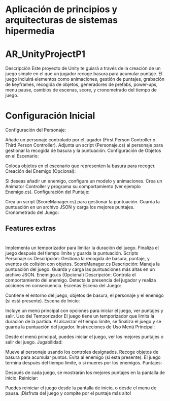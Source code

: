 # Aplicación de principios y arquitecturas de sistemas hipermedia
# AR_UnityProjectP1
Descripción
Este proyecto de Unity te guiará a través de la creación de un juego simple en el que un jugador recoge basura para acumular puntaje. El juego incluirá elementos como animaciones, gestión de puntajes, grabación de keyframes, recogida de objetos, generadores de prefabs, power-ups, menu pause, cambios de escenas, score, y cronometrado del tiempo de juego.

# Configuración Inicial
Configuración del Personaje:

Añade un personaje controlado por el jugador (First Person Controller o Third Person Controller).
Adjunta un script (Personaje.cs) al personaje para gestionar la recogida de basura y la puntuación.
Configuración de Objetos en el Escenario:

Coloca objetos en el escenario que representen la basura para recoger.
Creación del Enemigo (Opcional):

Si deseas añadir un enemigo, configura un modelo y animaciones.
Crea un Animator Controller y programa su comportamiento (ver ejemplo Enemigo.cs).
Configuración del Puntaje:

Crea un script (ScoreManager.cs) para gestionar la puntuación.
Guarda la puntuación en un archivo JSON y carga los mejores puntajes.
Cronometrado del Juego:

## Features extras
#

Implementa un temporizador para limitar la duración del juego.
Finaliza el juego después del tiempo límite y guarda la puntuación.
Scripts
Personaje.cs
Descripción:
Gestiona la recogida de basura, puntaje, y eventos de colisión con objetos.
ScoreManager.cs
Descripción:
Maneja la puntuación del juego.
Guarda y carga las puntuaciones más altas en un archivo JSON.
Enemigo.cs (Opcional)
Descripción:
Controla el comportamiento del enemigo.
Detecta la presencia del jugador y realiza acciones en consecuencia.
Escenas
Escena del Juego:

Contiene el entorno del juego, objetos de basura, el personaje y el enemigo (si está presente).
Escena de Inicio:

Incluye un menú principal con opciones para iniciar el juego, ver puntajes y salir.
Uso del Temporizador
El juego tiene un temporizador que limita la duración de la partida.
Al alcanzar el tiempo límite, se finaliza el juego y se guarda la puntuación del jugador.
Instrucciones de Uso
Menú Principal:

Desde el menú principal, puedes iniciar el juego, ver los mejores puntajes o salir del juego.
Jugabilidad:

Mueve al personaje usando los controles designados.
Recoge objetos de basura para acumular puntos.
Evita al enemigo (si está presente).
El juego termina después del tiempo límite, o si mueres por los enemigos.
Puntajes:

Después de cada juego, se mostrarán los mejores puntajes en la pantalla de inicio.
Reiniciar:

Puedes reiniciar el juego desde la pantalla de inicio, o desde el menu de pausa.
¡Disfruta del juego y compite por el puntaje más alto!







